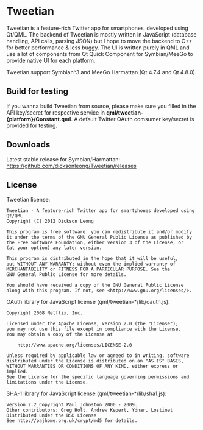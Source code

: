 Tweetian
========

Tweetian is a feature-rich Twitter app for smartphones, developed using Qt/QML.
The backend of Tweetian is mostly written in JavaScript (database handling, API calls, parsing JSON)
but I hope to move the backend to C++ for better performance & less buggy. The UI is written purely in QML
and use a lot of components from Qt Quick Component for Symbian/MeeGo to provide native UI for each platform.

Tweetian support Symbian^3 and MeeGo Harmattan (Qt 4.7.4 and Qt 4.8.0).

Build for testing
-----------------

If you wanna build Tweetian from source, please make sure you filled in the API key/secret
for respective service in __qml/tweetian-{platform}/Constant.qml__. A default Twitter
OAuth comsumer key/secret is provided for testing.

Downloads
---------

Latest stable release for Symbian/Harmattan: https://github.com/dicksonleong/Tweetian/releases

License
-------

Tweetian license:

    Tweetian - A feature-rich Twitter app for smartphones developed using Qt/QML
    Copyright (C) 2012 Dickson Leong

    This program is free software: you can redistribute it and/or modify
    it under the terms of the GNU General Public License as published by
    the Free Software Foundation, either version 3 of the License, or
    (at your option) any later version.

    This program is distributed in the hope that it will be useful,
    but WITHOUT ANY WARRANTY; without even the implied warranty of
    MERCHANTABILITY or FITNESS FOR A PARTICULAR PURPOSE. See the
    GNU General Public License for more details.

    You should have received a copy of the GNU General Public License
    along with this program. If not, see <http://www.gnu.org/licenses/>.

OAuth library for JavaScript license (qml/tweetian-*/lib/oauth.js):

    Copyright 2008 Netflix, Inc.

    Licensed under the Apache License, Version 2.0 (the "License");
    you may not use this file except in compliance with the License.
    You may obtain a copy of the License at

        http://www.apache.org/licenses/LICENSE-2.0

    Unless required by applicable law or agreed to in writing, software
    distributed under the License is distributed on an "AS IS" BASIS,
    WITHOUT WARRANTIES OR CONDITIONS OF ANY KIND, either express or implied.
    See the License for the specific language governing permissions and
    limitations under the License.

SHA-1 library for JavaScript license (qml/tweetian-*/lib/sha1.js):

    Version 2.2 Copyright Paul Johnston 2000 - 2009.
    Other contributors: Greg Holt, Andrew Kepert, Ydnar, Lostinet
    Distributed under the BSD License
    See http://pajhome.org.uk/crypt/md5 for details.

